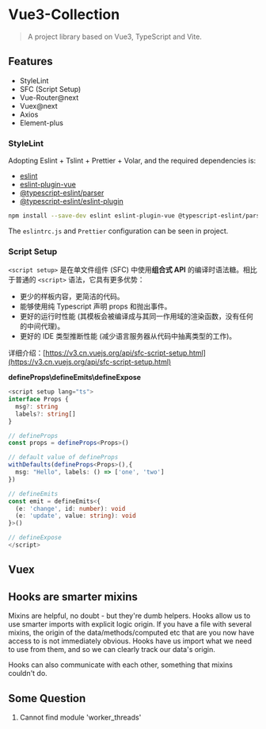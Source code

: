 # Vue3-Collection

> A project library based on Vue3, TypeScript and Vite.

## Features

- StyleLint
- SFC (Script Setup)
- Vue-Router@next
- Vuex@next
- Axios
- Element-plus

### StyleLint

Adopting Eslint + Tslint + Prettier + Volar, and the required dependencies is:

- [eslint](https://eslint.org/)
- [eslint-plugin-vue](https://eslint.vuejs.org/)
- [@typescript-eslint/parser](https://www.npmjs.com/package/@typescript-eslint/parser)
- [@typescript-eslint/eslint-plugin](https://www.npmjs.com/package/@typescript-eslint/eslint-plugin)

```sh
npm install --save-dev eslint eslint-plugin-vue @typescript-eslint/parser @typescript-eslint/eslint-plugin
```

The `eslintrc.js` and `Prettier` configuration can be seen in project.

### Script Setup

`<script setup>` 是在单文件组件 (SFC) 中使用**组合式 API** 的编译时语法糖。相比于普通的 `<script>` 语法，它具有更多优势：

- 更少的样板内容，更简洁的代码。
- 能够使用纯 Typescript 声明 props 和抛出事件。
- 更好的运行时性能 (其模板会被编译成与其同一作用域的渲染函数，没有任何的中间代理)。
- 更好的 IDE 类型推断性能 (减少语言服务器从代码中抽离类型的工作)。

详细介绍：[https://v3.cn.vuejs.org/api/sfc-script-setup.html](https://v3.cn.vuejs.org/api/sfc-script-setup.html)

**defineProps\defineEmits\defineExpose**

```ts
<script setup lang="ts">
interface Props {
  msg?: string
  labels?: string[]
}

// defineProps
const props = defineProps<Props>()

// default value of defineProps
withDefaults(defineProps<Props>(),{
  msg: "Hello", labels: () => ['one', 'two']
})

// defineEmits
const emit = defineEmits<{
  (e: 'change', id: number): void
  (e: 'update', value: string): void
}>()

// defineExpose
</script>
```

## Vuex

## Hooks are smarter mixins

Mixins are helpful, no doubt - but they're dumb helpers. Hooks allow us to use smarter imports with explicit logic origin. If you have a file with several mixins, the origin of the data/methods/computed etc that are you now have access to is not immediately obvious. Hooks have us import what we need to use from them, and so we can clearly track our data's origin.

Hooks can also communicate with each other, something that mixins couldn't do.

## Some Question

1. Cannot find module 'worker_threads'
